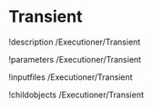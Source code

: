<!-- MOOSE Documentation Stub: Remove this when content is added. -->

# Transient
!description /Executioner/Transient

!parameters /Executioner/Transient

!inputfiles /Executioner/Transient

!childobjects /Executioner/Transient
